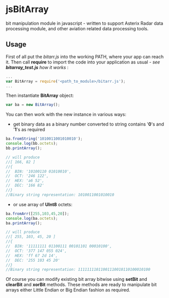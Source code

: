 # jsBitArray
bit manipulation module in javascript - written to support Asterix Radar data processing module, and other aviation related data processing tools.
## Usage
First of all put the *bitarr.js* into the working PATH, where your app can reach it.
Then call **require** to import the code into your application as usual - *see **bitarray_test.js** how it works* :
```javascript
...
var BitArray = require('<path_to_module>/bitarr.js');
...
```
Then instantiate **BitArray** object:
```javascript
var ba = new BitArray();
```
You can then work with the new instance in various ways:
- get binary data as a binary number converted to string contains '**0**'s and '**1**'s as required
```javascript
ba.fromString('1010011001010010');
console.log(bb.octets);
bb.printArray();

// will produce
//[ 166, 82 ]
//{
//  BIN: '10100110 01010010',
//  OCT: '246 122',
//  HEX: 'a6 52',
//  DEC: '166 82'
//}
//Binary string representation: 1010011001010010
```
- or use array of **UInt8** octets:
```javascript
ba.fromArr([255,103,45,20]);
console.log(ba.octets);
ba.printArray();

// will produce
//[ 255, 103, 45, 20 ]
//{
//  BIN: '11111111 01100111 00101101 00010100',
//  OCT: '377 147 055 024',
//  HEX: 'ff 67 2d 14',
//  DEC: '255 103 45 20'
//}
//Binary string representation: 11111111011001110010110100010100
```
Of course you can modify existing bit array bitwise using **setBit** and **clearBit** and **xorBit** methods. These methods are ready to manipulate bit arrays either Little Endian or Big Endian fashion as required.
